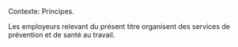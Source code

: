 Contexte: Principes.

Les employeurs relevant du présent titre organisent des services de prévention et de santé au travail.